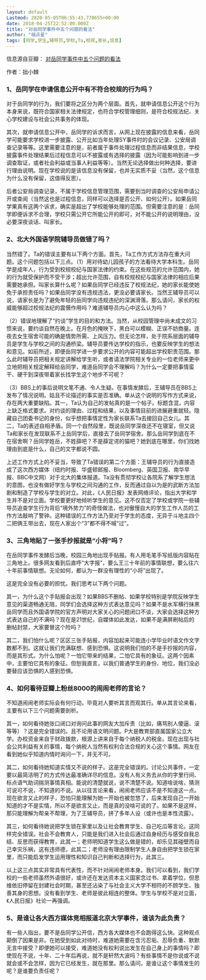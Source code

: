 ```yaml
---
layout: default
Lastmod: 2020-05-05T06:55:43.770655+00:00
date: 2018-04-25T22:52:00.000Z
title: "对岳同学事件中五个问题的看法"
author: "端点星"
tags: [同学,学生,辅导员,学校,Ta,校规,家长,信息]
---
```


信息源自豆瓣： [对岳同学事件中五个问题的看法](https://www.douban.com/note/667163648/)

作者：拙小棘

### 1、岳同学在申请信息公开中有不符合校规的行为吗？

对于岳同学的行为，我们要将之区分为两个层面。首先，就申请信息公开这个行为本身来说，既符合国家相关法律规定，也符合学校管理细则，是符合校规法纪、关心学校建设与社会公共事务的体现。

其次，就申请信息公开中，岳同学的诉求而言，从网上现在披露的信息来看，岳同学可能要求学校进一步披露、公开比如当年处理SY事件时的会议记录、公安局调查记录等等。这里需要注意的是，前者属于事件处理过程信息而非结果信息，学校披露事件处理结果后过程信息可以不披露或有选择的披露（因为可能影响到进一步调查取证，或者社会利益或当事人利益等等）。当然无论选择做出何种选择，要进行理由说明。现在学校说的是该信息没有保留，也并无实质不妥（当然，这个信息为什么没有保留，这值得反思）。

后者公安局调查记录，不属于学校信息管理范围，需要到当时调查的公安局申请公开或查阅（当然这也是过程信息，同样可以选择是否公开、如何公开）。如果岳同学果真有这两个诉求，确实是超出了学校能够处理的范围。但需要注意的是：岳同学即便诉求不合理，学校只需公开它所能公开的即可，对不能公开的说明理由，没必要深夜谈话、叫家长。

### 2、北大外国语学院辅导员做错了吗？

当然错了。Ta的错误主要有以下两个方面。首先，Ta工作方式方法存在重大问题。这个问题包括以下三点。（1）用对待幼儿园孩子的方法看待大学本科生。岳同学是成年人，行为受到校规校纪与国家法律的约束。在这些规范的允许范围内，她的行为就受保护而不受干涉；超出允许范围，自有校规校纪与国家法律的相应后果需要她承担。叫家长算什么呢？如果岳同学已经违反了校规法纪，她的家长能使她免于承担责任吗？如果岳同学没有违规违法，更没必要请家长。当然王辅导员可以说，请家长是为了避免年轻的岳同学向违规违纪的深渊滑落。那么请问，家长的权威能够超过校规法纪的震慑作用吗？难道辅导员内心中这么认为吗？

（2）错误地理解了“约谈”学生的目的和方法。当然，从校园管理中尚未成文的习惯来说，要约谈自然在晚上。在月色的掩映下，黑白可以模糊、正误不妨商量。连夜去女生宿舍可能的确是情势所需、上风压力。但无论怎样，处于院系层面的辅导员是学生与学校之间的沟通桥梁。辅导员要传达学校的指示，也要反映学生的想法和意见。如前所述，即便岳同学进一步要求公开的内容可能超出学校职责范围。那么此时辅导员把相关规定讲解给学生听，或者请法学院相关专业的一位老师来更中立地把相关规定解释给岳同学，难道岳同学会不理解吗？为什么一定要把事情蛮干、硬干到深夜带着家长找学生这个地步不可呢？

（3）BBS上的事后说明文笔不通、令人生疑。在事情发酵后，王辅导员在BBS上发布了情况说明。姑且不论描述的事实是否准确。单从这个说明的写作方式来说，存在两大重要缺陷。其一，Ta认为自己的发帖真的是一个帖子。标题含混，内容上缺乏格式要求。对约谈的理由、过程和结果，以及事情目前的进展避重就轻。隐藏自己团委书记的身份，似乎想把事情定性为家长联系Ta去接回自己女儿。其二，Ta的表述自相矛盾。同一个自然段里，既说岳同学深夜还不在寝室，但又说Ta和家长在发现联系不上岳同学后，直接去了岳同学宿舍。那么岳同学到底在不在宿舍啊？岳同学姓岳，不姓薛吧？不是薛定谔的猫吧？她到底在哪里，你们找她理由到底是什么，自己的文字都说不圆。

上述工作方式上的不妥当，导致了Ta错误的第二个方面：王辅导员的行为直接造成了这次西方媒体（纽约时报、华盛顿邮报、Bloomberg、英国卫报、南华早报、BBC中文网）对于北大的集体报道。Ta没有贯彻学校让各院系了解学生想法的意图，也没有做好学生与学校之间沟通的工作，反而通过自以为是的武断方法加剧和制造了学校与学生的对立。对此，《人民日报》发表网络评论，指出大学和学生并不是对立面。学校要更好地倾听学生的意见。这不仅否定了学校或学院一些辅导员追查学生行为背后“境外势力”的奇怪做法，也对傲慢自大的学生工作人员的工作方法敲响了警钟。这种错误的工作方法乃至对于学生的态度，无异于斗地主四个二把俩王带出去，现在人家出个“3”都不得不喊“过”。

### 3、三角地贴了一张手抄报就是“小将”吗？

在岳同学事件发酵后当晚，校园三角地出现手贴报。有人用毛笔手写纸版内容贴在三角地上。很多网友看到后直呼“大字报”，要么王三十年前的事情联想，要么往六十年前事情联想。无论如何，都认为一群没有理性的“小将”出现了。

这是完全没有必要的担忧。我们思考以下两个问题。

其一，为什么这个手贴报会出现？如果BBS不删帖、如果学校特别是学院反映学生意见的渠道畅通无阻，同学们会选择这种方式表达意见吗？如果不是水军横行抹黑岳同学而且外国语学院的官方声明对大家关心的问题闭口不谈，大家会选择这种方式表达自己的不满吗？现在是21世纪，自媒体如此发达，如果不是满屏刷帖后的删帖封禁，大家要冒这个险吗？

其二，我们怕什么呢？区区三张手贴报，内容加起来可能连小学毕业时语文作文字数都不到。这就让我们充满联想、感到恐惧。这说明我们怕的不是手抄报的内容，而是其形式。为什么怕呢？一怕它带来的结果，二怕它具有的象征。这两个因素中，主要怕它具有的象征。但恕我直言，以我们普通学生的身份、地位，我们没必要替应该恐惧的人感到恐惧。

### 4、如何看待豆瓣上粉丝8000的闹闹老师的言论？

不知道闹闹老师实际会有何行动，毕竟对人要听其言而观其行。单从其言论来看，主要有以下三个问题需要剖析。

其一，如何看待她张口闭口对询问此事的网友大加斥责（比如，痛骂别人傻逼、滚等等）？这是完全错误的。且不论用语文明问题。P大是教育部直属国家公立大学。办校资金来自于财政拨款，根源上讲来自于每个纳税人的税金。现在出现与社会公共利益有关的事情，每个纳税人当然有权利合法合规的关心这个事情。网友在看到她似乎知道内情时询问一下，并无不可。

其二，如何看待她知道实情又不说的样子。这是完全错误的。讨论公共事件，一定要以最简洁明了的方式传达最准确详尽的信息。没有人有义务去从你的字里行间、标点语气助词揣测事情真相。能说的清楚就说，说不清楚不说。知道啥说啥，猜测可说可不说，不知道的不说。从以往言论来看，闹闹老师应该不是不知道这一点。现在欲言又止的样子，恐怕只能理解为她一开始也被忽悠了，后来发现自己一开始知道的才不是实情，所以不是欲言又止，而是真的没啥可说的了。如果不是这样，那只能理解为帮亲不帮理，为了王辅导员，拼了多年人设（或许也是本性流露）。

其三，如何看待她说把学生锁在家里以及让社会教育学生、自己吃瓜等言论。这同样完全错误。社会不会教育人，只能是我们进入社会后通过自身经历与感受自我总结、反思而获得教育，此其一；老师明知道学生这么做是错的，却乐见其碰壁而自己幸灾乐祸，这有违师德，此其二；老师没有理由限制学生人身自由把学生锁在家里，而只能启发学生运用理性和知识自己判断和选择行为，此其三。

以上这三点其实非常具有代表性，而不针对闹闹老师本身。我们可以看到，我们学校的一些老师虽然外语很好，或许还在发达资本主义国家念过书、拿着学位，但思维依旧停留在封建社会时期，甚至还沾染了与社会主义大学不相符的不顾学生、独善其身的思想。没有看到学生、老师是彼此相连的整体。学生与学校不是对立面，《人民日报》社论一再强调。

### 5、是谁让各大西方媒体竞相报道北京大学事件，谁该为此负责？

有一些人指出，要不是岳同学公开信，西方各大媒体也不会跑得这么快。这种观点颠倒了因果是非。在她受到如此对待时，难道她需要在含污忍垢、忍辱负重、默默无言中接受？即便她可以接受，难道她没有权利说出发生在自己身上的事情吗？即使现在不说，十年、二十年后再说，就不是轩然大波吗？有些事情不是你说或不说就会或不会怎样，因为它已经发生，就在那里。那么请问，是谁让这个事情发生的呢？是谁要负责任呢？

